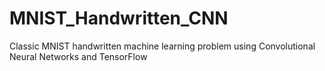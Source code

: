 # MNIST_Handwritten_CNN
Classic MNIST handwritten machine learning problem using Convolutional Neural Networks and TensorFlow
